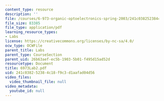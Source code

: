 ```yaml
---
content_type: resource
description: ''
file: /courses/6-973-organic-optoelectronics-spring-2003/241c038252384c18f9c3d1aafad04d56_6973Lab2.pdf
file_size: 83385
file_type: application/pdf
learning_resource_types:
- Labs
license: https://creativecommons.org/licenses/by-nc-sa/4.0/
ocw_type: OCWFile
parent_title: Labs
parent_type: CourseSection
parent_uid: 26b63aef-ec5b-1903-5b01-f495d15ad52d
resourcetype: Document
title: 6973Lab2.pdf
uid: 241c0382-5238-4c18-f9c3-d1aafad04d56
video_files:
  video_thumbnail_file: null
video_metadata:
  youtube_id: null
---
```

